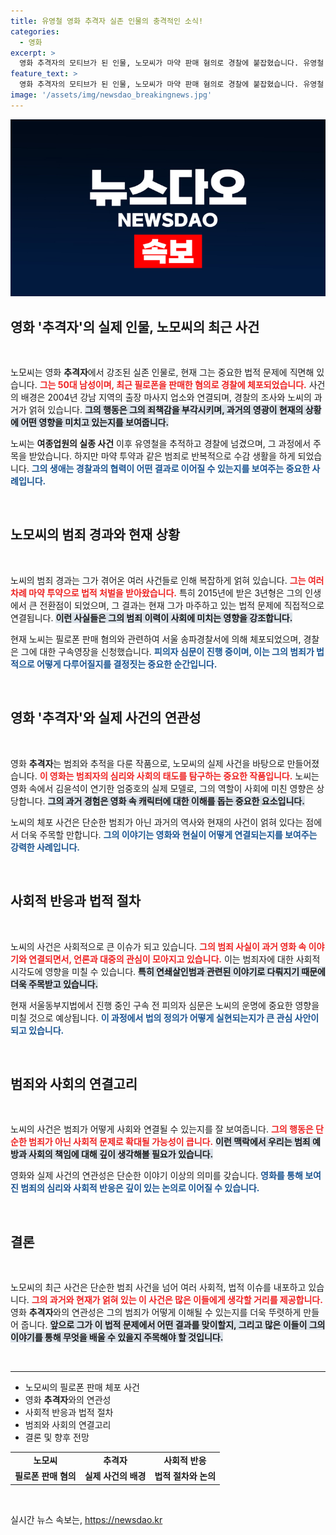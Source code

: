 ```yaml
---
title: 유영철 영화 추격자 실존 인물의 충격적인 소식!
categories:
  - 영화
excerpt: >
  영화 추격자의 모티브가 된 인물, 노모씨가 마약 판매 혐의로 경찰에 붙잡혔습니다. 유영철 검거의 주역이었던 그가 다시 법정에 서게 된 사연, 클릭해 확인하세요!
feature_text: >
  영화 추격자의 모티브가 된 인물, 노모씨가 마약 판매 혐의로 경찰에 붙잡혔습니다. 유영철 검거의 주역이었던 그가 다시 법정에 서게 된 사연, 클릭해 확인하세요!
image: '/assets/img/newsdao_breakingnews.jpg'
---
```


<p><img src="/assets/img/newsdao_breakingnews.jpg" alt="ranknews 속보" /></p>

<h2 data-ke-size="size26">영화 '추격자'의 실제 인물, 노모씨의 최근 사건</h2>

<p data-ke-size="size16">&nbsp;</p>

<p>노모씨는 영화 <b>추격자</b>에서 강조된 실존 인물로, 현재 그는 중요한 법적 문제에 직면해 있습니다. <b><span style="color: #ee2323;">그는 50대 남성이며, 최근 필로폰을 판매한 혐의로 경찰에 체포되었습니다.</span></b> 사건의 배경은 2004년 강남 지역의 출장 마사지 업소와 연결되며, 경찰의 조사와 노씨의 과거가 얽혀 있습니다. <b><span style="background-color: #21538527;">그의 행동은 그의 죄책감을 부각시키며, 과거의 영광이 현재의 상황에 어떤 영향을 미치고 있는지를 보여줍니다.</span></b></p>

<p>노씨는 <b>여종업원의 실종 사건</b> 이후 유영철을 추적하고 경찰에 넘겼으며, 그 과정에서 주목을 받았습니다. 하지만 마약 투약과 같은 범죄로 반복적으로 수감 생활을 하게 되었습니다. <b><span style="color: #1a5490;">그의 생애는 경찰과의 협력이 어떤 결과로 이어질 수 있는지를 보여주는 중요한 사례입니다.</span></b> </p>

<p data-ke-size="size16">&nbsp;</p>

<h2 data-ke-size="size26">노모씨의 범죄 경과와 현재 상황</h2>

<p data-ke-size="size16">&nbsp;</p>

<p>노씨의 범죄 경과는 그가 겪어온 여러 사건들로 인해 복잡하게 얽혀 있습니다. <b><span style="color: #ee2323;">그는 여러 차례 마약 투약으로 법적 처벌을 받아왔습니다.</span></b> 특히 2015년에 받은 3년형은 그의 인생에서 큰 전환점이 되었으며, 그 결과는 현재 그가 마주하고 있는 법적 문제에 직접적으로 연결됩니다. <b><span style="background-color: #21538527;">이런 사실들은 그의 범죄 이력이 사회에 미치는 영향을 강조합니다.</span></b> </p>

<p>현재 노씨는 필로폰 판매 혐의와 관련하여 서울 송파경찰서에 의해 체포되었으며, 경찰은 그에 대한 구속영장을 신청했습니다. <b><span style="color: #1a5490;">피의자 심문이 진행 중이며, 이는 그의 범죄가 법적으로 어떻게 다루어질지를 결정짓는 중요한 순간입니다.</span></b></p>

<p data-ke-size="size16">&nbsp;</p>

<h2 data-ke-size="size26">영화 '추격자'와 실제 사건의 연관성</h2>

<p data-ke-size="size16">&nbsp;</p>

<p>영화 <b>추격자</b>는 범죄와 추적을 다룬 작품으로, 노모씨의 실제 사건을 바탕으로 만들어졌습니다. <b><span style="color: #ee2323;">이 영화는 범죄자의 심리와 사회의 태도를 탐구하는 중요한 작품입니다.</span></b> 노씨는 영화 속에서 김윤석이 연기한 엄중호의 실제 모델로, 그의 역할이 사회에 미친 영향은 상당합니다. <b><span style="background-color: #21538527;">그의 과거 경험은 영화 속 캐릭터에 대한 이해를 돕는 중요한 요소입니다.</span></b></p>

<p>노씨의 체포 사건은 단순한 범죄가 아닌 과거의 역사와 현재의 사건이 얽혀 있다는 점에서 더욱 주목할 만합니다. <b><span style="color: #1a5490;">그의 이야기는 영화와 현실이 어떻게 연결되는지를 보여주는 강력한 사례입니다.</span></b> </p>

<p data-ke-size="size16">&nbsp;</p>

<h2 data-ke-size="size26">사회적 반응과 법적 절차</h2>

<p data-ke-size="size16">&nbsp;</p>

<p>노씨의 사건은 사회적으로 큰 이슈가 되고 있습니다. <b><span style="color: #ee2323;">그의 범죄 사실이 과거 영화 속 이야기와 연결되면서, 언론과 대중의 관심이 모아지고 있습니다.</span></b> 이는 범죄자에 대한 사회적 시각도에 영향을 미칠 수 있습니다. <b><span style="background-color: #21538527;">특히 연쇄살인범과 관련된 이야기로 다뤄지기 때문에 더욱 주목받고 있습니다.</span></b></p>

<p>현재 서울동부지법에서 진행 중인 구속 전 피의자 심문은 노씨의 운명에 중요한 영향을 미칠 것으로 예상됩니다. <b><span style="color: #1a5490;">이 과정에서 법의 정의가 어떻게 실현되는지가 큰 관심 사안이 되고 있습니다.</span></b> </p>

<p data-ke-size="size16">&nbsp;</p>

<h2 data-ke-size="size26">범죄와 사회의 연결고리</h2>

<p data-ke-size="size16">&nbsp;</p>

<p>노씨의 사건은 범죄가 어떻게 사회와 연결될 수 있는지를 잘 보여줍니다. <b><span style="color: #ee2323;">그의 행동은 단순한 범죄가 아닌 사회적 문제로 확대될 가능성이 큽니다.</span></b> <b><span style="background-color: #21538527;">이런 맥락에서 우리는 범죄 예방과 사회의 책임에 대해 깊이 생각해볼 필요가 있습니다.</span></b></p>

<p>영화와 실제 사건의 연관성은 단순한 이야기 이상의 의미를 갖습니다. <b><span style="color: #1a5490;">영화를 통해 보여진 범죄의 심리와 사회적 반응은 깊이 있는 논의로 이어질 수 있습니다.</span></b></p>

<p data-ke-size="size16">&nbsp;</p>

<h2 data-ke-size="size26">결론</h2>

<p data-ke-size="size16">&nbsp;</p>

<p>노모씨의 최근 사건은 단순한 범죄 사건을 넘어 여러 사회적, 법적 이슈를 내포하고 있습니다. <b><span style="color: #ee2323;">그의 과거와 현재가 얽혀 있는 이 사건은 많은 이들에게 생각할 거리를 제공합니다.</span></b> 영화 <b>추격자</b>와의 연관성은 그의 범죄가 어떻게 이해될 수 있는지를 더욱 뚜렷하게 만들어 줍니다. <b><span style="background-color: #21538527;">앞으로 그가 이 법적 문제에서 어떤 결과를 맞이할지, 그리고 많은 이들이 그의 이야기를 통해 무엇을 배울 수 있을지 주목해야 할 것입니다.</span></b> </p>

<p data-ke-size="size16">&nbsp;</p>

<hr>

<ul>
    <li>노모씨의 필로폰 판매 체포 사건</li>
    <li>영화 <b>추격자</b>와의 연관성</li>
    <li>사회적 반응과 법적 절차</li>
    <li>범죄와 사회의 연결고리</li>
    <li>결론 및 향후 전망</li>
</ul>

<table style="width: 100%; border-collapse: collapse;">
    <tbody>
        <tr>
            <td style="text-align: center; height: 17px;"><b>노모씨</b></td>
            <td style="text-align: center; height: 17px;"><b>추격자</b></td>
            <td style="text-align: center; height: 17px;"><b>사회적 반응</b></td>
        </tr>
        <tr>
            <td style="text-align: center; height: 17px;"><b>필로폰 판매 혐의</b></td>
            <td style="text-align: center; height: 17px;"><b>실제 사건의 배경</b></td>
            <td style="text-align: center; height: 17px;"><b>법적 절차와 논의</b></td>
        </tr>
    </tbody>
</table>

<p data-ke-size="size16">&nbsp;</p>
실시간 뉴스 속보는, <a href="https://newsdao.kr" rel="dofollow">https://newsdao.kr</a>


